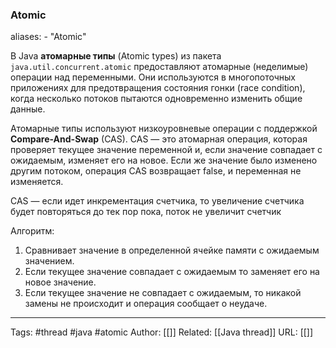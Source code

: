 ### Atomic

aliases: 
	- "Atomic"

В Java **атомарные типы** (Atomic types) из пакета `java.util.concurrent.atomic` предоставляют атомарные (неделимые) операции над переменными. Они используются в многопоточных приложениях для предотвращения состояния гонки (race condition), когда несколько потоков пытаются одновременно изменить общие данные.

Атомарные типы используют низкоуровневые операции с поддержкой **Compare-And-Swap** (CAS). CAS — это атомарная операция, которая проверяет текущее значение переменной и, если значение совпадает с ожидаемым, изменяет его на новое. Если же значение было изменено другим потоком, операция CAS возвращает false, и переменная не изменяется.

CAS — если идет инкрементация счетчика, то увеличение счетчика будет повторяться до тек пор пока, поток не увеличит счетчик 

Алгоритм:
1. Сравнивает значение  в определенной ячейке памяти с ожидаемым значением.
2. Если текущее значение совпадает с ожидаемым то заменяет его на новое значение.
3. Если текущее значение не совпадает с ожидаемым, то никакой замены не происходит и операция сообщает о неудаче.

---
Tags: #thread #java #atomic
Author: [[]]
Related: [[Java thread]]
URL: [[]]
